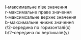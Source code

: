 l-максимальне ліве значення<br>
r-максимальне праве значення<br>
t-максимсальне верхнє значення<br>
b-максимальне нижнє значення<br>
r/2-середина по горизонталі(х)<br>
b/2-середина по вертикалв(у)<br>
